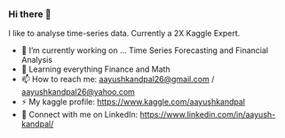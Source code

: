 ### Hi there 👋
I like to analyse time-series data. Currently a 2X Kaggle Expert.

- 🔭 I’m currently working on ... Time Series Forecasting and Financial Analysis
- 🌱 Learning everything Finance and Math
- 📫 How to reach me: aayushkandpal26@gmail.com / aayushkandpal26@yahoo.com
- ⚡ My kaggle profile: https://www.kaggle.com/aayushkandpal
- 👔 Connect with me on LinkedIn: https://www.linkedin.com/in/aayush-kandpal/
